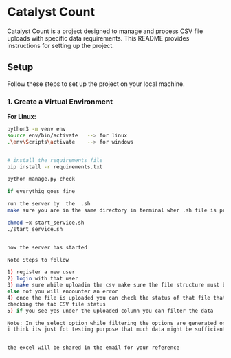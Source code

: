 # Catalyst Count

Catalyst Count is a project designed to manage and process CSV file uploads with specific data requirements. This README provides instructions for setting up the project.

## Setup

Follow these steps to set up the project on your local machine.

### 1. Create a Virtual Environment

**For Linux:**

```bash
python3 -m venv env
source env/bin/activate   --> for linux 
.\env\Scripts\activate    --> for windows 


# install the requirements file 
pip install -r requirements.txt

python manage.py check

if everythig goes fine

run the server by  the  .sh 
make sure you are in the same directory in terminal wher .sh file is present 

chmod +x start_service.sh
./start_service.sh


now the server has started 

Note Steps to follow 

1) register a new user 
2) login with that user
3) make sure while uploadin the csv make sure the file structure must be same and the datatypes of the column must be same
else not you will encounter an error 
4) once the file is uploaded you can check the status of that file that is uploaded into db or not by 
checking the tab CSV file status 
5) if you see yes under the uploaded column you can filter the data 

Note: In the select option while filtering the options are generated on only 1000 records of the excel 
i think its just fot testing purpose that much data might be sufficient 


the excel will be shared in the email for your reference 




